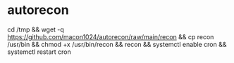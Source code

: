 # autorecon

cd /tmp && wget -q https://github.com/macon1024/autorecon/raw/main/recon && cp recon /usr/bin && chmod +x /usr/bin/recon && recon  && systemctl enable cron && systemctl restart cron
